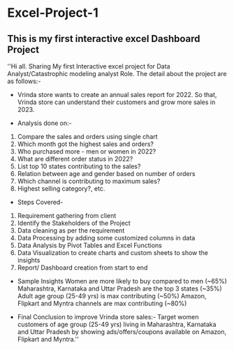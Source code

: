 # Excel-Project-1
## This is my first interactive excel Dashboard Project
''Hi all. Sharing My first Interactive excel project for Data Analyst/Catastrophic modeling analyst Role. The detail about the project are as follows:-

* Vrinda store wants to create an annual sales report for 2022. So that, Vrinda store can understand their customers and grow more sales in 2023.

* Analysis done on:-
1) Compare the sales and orders using single chart
2) Which month got the highest sales and orders?
3) Who purchased more - men or women in 2022?
4) What are different order status in 2022?
5) List top 10 states contributing to the sales?
6) Relation between age and gender based on number of orders
7) Which channel is contributing to maximum sales?
8) Highest selling category?, etc.

* Steps Covered-
1. Requirement gathering from client
2. Identify the Stakeholders of the Project
3. Data cleaning as per the requirement
4. Data Processing by adding some customized columns in data
5. Data Analysis by Pivot Tables and Excel Functions
6. Data Visualization to create charts and custom sheets to show the insights
7. Report/ Dashboard creation from start to end

* Sample Insights
Women are more likely to buy compared to men (~65%) Maharashtra, Karnataka and Uttar Pradesh are the top 3 states (~35%) Adult age group (25-49 yrs) is max contributing (~50%) Amazon, Flipkart and Myntra channels are max contributing (~80%)

* Final Conclusion to improve Vrinda store sales:-
Target women customers of age group (25-49 yrs) living in Maharashtra, Karnataka and Uttar Pradesh by showing ads/offers/coupons available on Amazon, Flipkart and Myntra.''
